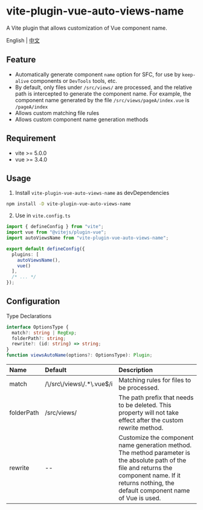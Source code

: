 # vite-plugin-vue-auto-views-name

A Vite plugin that allows customization of Vue component name.

English | [中文](README-zh.md)

## Feature

* Automatically generate component `name` option for SFC, for use by `keep-alive` components or `DevTools` tools, etc.
* By default, only files under `/src/views/` are processed, and the relative path is intercepted to generate the component name. For example, the component name generated by the file `/src/views/pageA/index.vue` is `/pageA/index`
* Allows custom matching file rules
* Allows custom component name generation methods

## Requirement

* vite >= 5.0.0
* vue >= 3.4.0

## Usage

1. Install `vite-plugin-vue-auto-views-name` as devDependencies

```bash
npm install -D vite-plugin-vue-auto-views-name
```

2. Use in `vite.config.ts`

```typescript
import { defineConfig } from "vite";
import vue from "@vitejs/plugin-vue";
import autoViewsName from "vite-plugin-vue-auto-views-name";

export default defineConfig({
  plugins: [
    autoViewsName(),
    vue()
  ],
  /* ... */
});
```

## Configuration

Type Declarations

```typescript
interface OptionsType {
  match?: string | RegExp;
  folderPath?: string;
  rewrite?: (id: string) => string;
}
function viewsAutoName(options?: OptionsType): Plugin;
```

| Name       | Default                       | Description                                                                                                                                                                                             |
| :--------- | :---------------------------- | :------------------------------------------------------------------------------------------------------------------------------------------------------------------------------------------------------ |
| match      | /\\/src\\/views\\/.*\\.vue$/i | Matching rules for files to be processed.                                                                                                                                                               |
| folderPath | /src/views/                   | The path prefix that needs to be deleted. This property will not take effect after the custom rewrite method.                                                                                           |
| rewrite    | --                            | Customize the component name generation method. The method parameter is the absolute path of the file and returns the component name. If it returns nothing, the default component name of Vue is used. |
